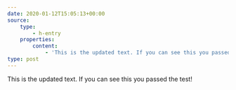```yaml
---
date: 2020-01-12T15:05:13+00:00
source:
    type:
        - h-entry
    properties:
        content:
            - 'This is the updated text. If you can see this you passed the test!'
type: post
---
```

This is the updated text. If you can see this you passed the test!
